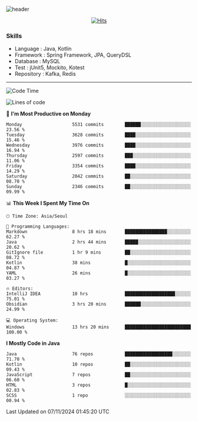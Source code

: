 <!-- Github Profile Readme로 프로필 꾸미기 : https://zzsza.github.io/development/2020/07/10/make-github-profile-readme/ -->

<!-- github theme -->
  <!-- 
    ![header](https://capsule-render.vercel.app/api?type=slice&color=e0f0e3&height=150&section=header&text=beasy&fontSize=45)
  -->
  ![header](https://capsule-render.vercel.app/api?type=soft&color=e0f0e3&height=150&section=header&text=Choi-YongSeok&fontSize=55&animation=twinkling)


<!-- hits count : https://hits.seeyoufarm.com/ -->
<div align=center>
    
  [![Hits](https://hits.seeyoufarm.com/api/count/incr/badge.svg?url=https%3A%2F%2Fgithub.com%2Fchoi-ys&count_bg=%2379C83D&title_bg=%23555555&icon=&icon_color=%23E7E7E7&title=hits&edge_flat=false)](https://hits.seeyoufarm.com)

</div>


<!-- Committed Top Lang -->
<div align=center>
</div>


### Skills
 - Language : Java, Kotlin
 - Framework : Spring Framework, JPA, QueryDSL
 - Database : MySQL
 - Test : jUnit5, Mockito, Kotest
 - Repository : Kafka, Redis

---

<!--START_SECTION:waka-->
![Code Time](http://img.shields.io/badge/Code%20Time-4%2C832%20hrs%2026%20mins-blue)

![Lines of code](https://img.shields.io/badge/From%20Hello%20World%20I%27ve%20Written-15.1%20million%20lines%20of%20code-blue)

📅 **I'm Most Productive on Monday** 

```text
Monday                   5531 commits        ██████░░░░░░░░░░░░░░░░░░░   23.56 % 
Tuesday                  3628 commits        ████░░░░░░░░░░░░░░░░░░░░░   15.46 % 
Wednesday                3976 commits        ████░░░░░░░░░░░░░░░░░░░░░   16.94 % 
Thursday                 2597 commits        ███░░░░░░░░░░░░░░░░░░░░░░   11.06 % 
Friday                   3354 commits        ████░░░░░░░░░░░░░░░░░░░░░   14.29 % 
Saturday                 2042 commits        ██░░░░░░░░░░░░░░░░░░░░░░░   08.70 % 
Sunday                   2346 commits        ██░░░░░░░░░░░░░░░░░░░░░░░   09.99 % 
```


📊 **This Week I Spent My Time On** 

```text
🕑︎ Time Zone: Asia/Seoul

💬 Programming Languages: 
Markdown                 8 hrs 18 mins       ████████████████░░░░░░░░░   62.27 % 
Java                     2 hrs 44 mins       █████░░░░░░░░░░░░░░░░░░░░   20.62 % 
GitIgnore file           1 hr 9 mins         ██░░░░░░░░░░░░░░░░░░░░░░░   08.72 % 
Kotlin                   38 mins             █░░░░░░░░░░░░░░░░░░░░░░░░   04.87 % 
YAML                     26 mins             █░░░░░░░░░░░░░░░░░░░░░░░░   03.27 % 

🔥 Editors: 
IntelliJ IDEA            10 hrs              ███████████████████░░░░░░   75.01 % 
Obsidian                 3 hrs 20 mins       ██████░░░░░░░░░░░░░░░░░░░   24.99 % 

💻 Operating System: 
Windows                  13 hrs 20 mins      █████████████████████████   100.00 % 
```

**I Mostly Code in Java** 

```text
Java                     76 repos            ██████████████████░░░░░░░   71.70 % 
Kotlin                   10 repos            ██░░░░░░░░░░░░░░░░░░░░░░░   09.43 % 
JavaScript               7 repos             ██░░░░░░░░░░░░░░░░░░░░░░░   06.60 % 
HTML                     3 repos             █░░░░░░░░░░░░░░░░░░░░░░░░   02.83 % 
SCSS                     1 repo              ░░░░░░░░░░░░░░░░░░░░░░░░░   00.94 % 
```




 Last Updated on 07/11/2024 01:45:20 UTC
<!--END_SECTION:waka-->

<!-- 
![footer](https://capsule-render.vercel.app/api?section=footer&type=slice&color=e0f0e3)
-->

